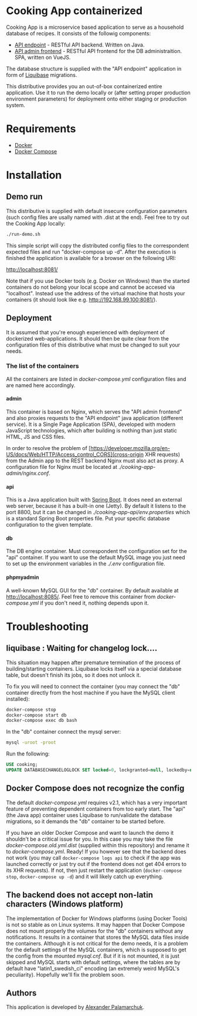 # Cooking App containerized 

Cooking App is a microservice based application to serve as a household database of recipes. It consists of the followig components:
 * [API endpoint](https://github.com/fankandin/cooking-app-endpoint) - RESTful API backend. Written on Java.
 * [API admin frontend](https://github.com/fankandin/cooking-app-admin) - RESTful API frontend for the DB administraition. SPA, written on VueJS.

The database structure is supplied with the "API endpoint" application in form of [Liquibase](http://www.liquibase.org/) migrations.

This distributive provides you an out-of-box containerized entire application. Use it to run the demo locally or (after setting proper production environment parameters) for deployment onto either staging or production system.  

# Requirements
 * [Docker](https://www.docker.com/get-docker)
 * [Docker Compose](https://docs.docker.com/compose/)

# Installation

## Demo run
This distributive is supplied with default insecure configuration parameters (such config files are usally named with .dist at the end). Feel free to try out the Cooking App locally:
```bash
./run-demo.sh
```
This simple script will copy the distributed config files to the correspondent expected files and run "docker-compose up -d". After the execution is finished the application is available for a browser on the following URI:

[http://localhost:8081/]()

Note that if you use Docker tools (e.g. Docker on Windows) than the started containers do not belong your local scope and cannot be accesed via "localhost". Instead use the address of the virtual machine that hosts your containers (it should look like e.g. http://192.168.99.100:8081/).

## Deployment
It is assumed that you're enough experienced with deployment of dockerized web-applications. It should then be quite clear from the configuration files of this distributive what must be changed to suit your needs.

### The list of the containers

All the containers are listed in _docker-compose.yml_ configuration files and are named here accordingly.

#### admin
This container is based on Nginx, which serves the "API admin frontend" and also proxies requests to the "API endpoint" java application (different service). It is a Single Page Application (SPA), developed with modern JavaScript technologies, which after building is nothing than just static HTML, JS and CSS files.

In order to resolve the problem of [https://developer.mozilla.org/en-US/docs/Web/HTTP/Access_control_CORS](cross-origin XHR requests) from the Admin app to the REST backend Nginx must also act as proxy. A configuration file for Nginx must be located at _./cooking-app-admin/nginx.conf_.

#### api
This is a Java application built with [Spring Boot](https://projects.spring.io/spring-boot/). It does need an external web server, because it has a built-in one (Jetty). By default it listens to the port 8800, but it can be changed in _./cooking-app-api/env.properties_ which is a standard Spring Boot properties file. Put your specific database configuration to the given template.

#### db
The DB engine container. Must correspondent the configuration set for the "api" container. If you want to use the default MySQL image you just need to set up the environment variables in the _./.env_ configuration file.
     
#### phpmyadmin
A well-known MySQL GUI for the "db" container. By default available at [http://localhost:8085/](). Feel free to remove this container from _docker-compose.yml_ if you don't need it, nothing depends upon it. 


# Troubleshooting

## liquibase : Waiting for changelog lock....
This situation may happen after premature termination of the process of building/starting containers. Liquibase locks itself via a special database table, but doesn't finish its jobs, so it does not unlock it.

To fix you will need to connect the container (you may connect the "db" container directly from the host machine if you have the MySQL client installed):

```bash
docker-compose stop
docker-compose start db
docker-compose exec db bash
```

In the "db" container connect the mysql server:
```bash
mysql -uroot -proot
```
Run the following:
```sql
USE cooking;
UPDATE DATABASECHANGELOGLOCK SET locked=0, lockgranted=null, lockedby=null WHERE id=1;
```

## Docker Compose does not recognize the config
The default _docker-compose.yml_ requires v2.1, which has a very important feature of preventing dependent containers from too early start. The "api" (the Java app) container uses Liquibase to run/validate the database migrations, so it demands the "db" container to be started before.

If you have an older Docker Compose and want to launch the demo it shouldn't be a critical issue for you. In this case you may take the file _docker-compose.old.yml.dist_ (supplied within this repository) and rename it to _docker-compose.yml_. Ready! If you however see that the backend does not work (you may call `docker-compose logs api` to check if the app was launched correctly or just try out if the frontend does not get 404 errors to its XHR requests). If not, then just restart the application (`docker-compose stop`, `docker-compose up -d`) and it will likely catch up everything.

## The backend does not accept non-latin characters (Windows platform)
The implementation of Docker for Windows platforms (using Docker Tools) is not so stable as on Linux systems. It may happen that Docker Compose does not mount properly the volumes for the "db" containers without any notifications. It results in a container that stores the MySQL data files inside the containers. Although it is not critical for the demo needs, it is a problem for the default settings of the MySQL containers, which is supposed to get the config from the mounted _mysql.cnf_. But if it is not mounted, it is just skipped and MySQL starts with default settings, where the tables are by default have "latin1_swedish_ci" encoding (an extremely weird MySQL's peculiarity). Hopefully we'll fix the problem soon. 

## Authors
This application is developed by [Alexander Palamarchuk](http://palamarchuk.info/).